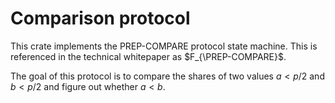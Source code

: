 # Comparison protocol

This crate implements the PREP-COMPARE protocol state machine. This is referenced in the technical whitepaper as $F_{\PREP-COMPARE}$.

The goal of this protocol is to compare the shares of two values $a<p/2$ and $b<p/2$ and figure out whether $a < b$.
